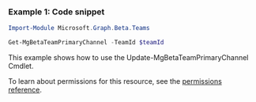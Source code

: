 ### Example 1: Code snippet

```powershell
Import-Module Microsoft.Graph.Beta.Teams

Get-MgBetaTeamPrimaryChannel -TeamId $teamId
```
This example shows how to use the Update-MgBetaTeamPrimaryChannel Cmdlet.

To learn about permissions for this resource, see the [permissions reference](/graph/permissions-reference).

